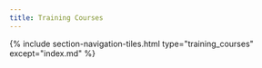 ```yaml
---
title: Training Courses
---
```


{% include section-navigation-tiles.html type="training_courses" except="index.md" %}




